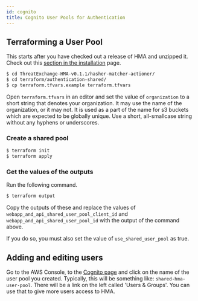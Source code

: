 ```yaml
---
id: cognito
title: Cognito User Pools for Authentication 
---
```


## Terraforming a User Pool

This starts after you have checked out a release of HMA and unzipped it. Check out this [section in the installation](/installation/#checking-out-a-release) page.

```sh
$ cd ThreatExchange-HMA-v0.1.1/hasher-matcher-actioner/
$ cd terraform/authentication-shared/
$ cp terraform.tfvars.example terraform.tfvars
```

Open `terraform.tfvars` in an editor and set the value of `organization` to a short string that denotes your organization. It may use the name of the organization, or it may not. It is used as a part of the name for s3 buckets which are expected to be globally unique. Use a short, all-smallcase string without any hyphens or underscores.

### Create a shared pool

```sh
$ terraform init
$ terraform apply
```

### Get the values of the outputs

Run the following command.

```sh
$ terraform output
```

Copy the outputs of these and replace the values of `webapp_and_api_shared_user_pool_client_id` and `webapp_and_api_shared_user_pool_id` with the output of the command above.

If you do so, you must also set the value of `use_shared_user_pool` as true.

## Adding and editing users

Go to the AWS Console, to the [Cognito page](https://us-east-1.console.aws.amazon.com/cognito/home?region=us-east-1#) and click on the name of the user pool you created. Typically, this will be something like: `shared-hma-user-pool`. There will be a link on the left called 'Users & Groups'. You can use that to give more users access to HMA.
